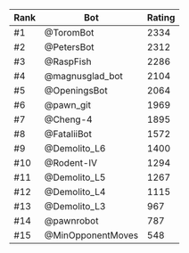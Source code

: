 Rank|Bot|Rating
---|---|---
#1|@ToromBot|2334
#2|@PetersBot|2312
#3|@RaspFish|2286
#4|@magnusglad_bot|2104
#5|@OpeningsBot|2064
#6|@pawn_git|1969
#7|@Cheng-4|1895
#8|@FataliiBot|1572
#9|@Demolito_L6|1400
#10|@Rodent-IV|1294
#11|@Demolito_L5|1267
#12|@Demolito_L4|1115
#13|@Demolito_L3|967
#14|@pawnrobot|787
#15|@MinOpponentMoves|548
